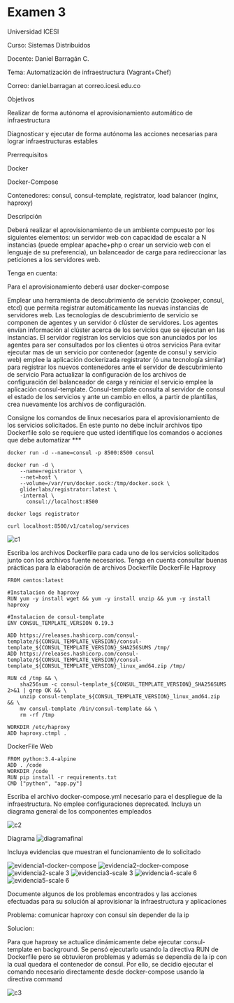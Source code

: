 # Examen 3 #

Universidad ICESI

Curso: Sistemas Distribuidos

Docente: Daniel Barragán C.

Tema: Automatización de infraestructura (Vagrant+Chef)

Correo: daniel.barragan at correo.icesi.edu.co


Objetivos

Realizar de forma autónoma el aprovisionamiento automático de infraestructura

Diagnosticar y ejecutar de forma autónoma las acciones necesarias para lograr infraestructuras estables


Prerrequisitos

Docker

Docker-Compose

Contenedores: consul, consul-template, registrator, load balancer (nginx, haproxy)


Descripción

Deberá realizar el aprovisionamiento de un ambiente compuesto por los siguientes elementos: un servidor web con capacidad de escalar a N instancias (puede	emplear	apache+php o crear	un servicio web con el	lenguaje de su preferencia), un balanceador de carga para redireccionar las peticiones a los servidores web.

Tenga en cuenta:

Para el aprovisionamiento deberá usar docker-compose

Emplear una herramienta de descubrimiento de servicio (zookeper, consul, etcd) que permita registrar automáticamente las nuevas instancias de servidores web. 
Las tecnologías de descubrimiento de servicio se componen de agentes y un servidor ó clúster de servidores. 
Los agentes envían información al clúster acerca de los servicios que se ejecutan en las instancias.
El servidor registran los servicios que son anunciados por los agentes para ser consultados por los clientes ú otros servicios
Para evitar ejecutar mas de un servicio por contenedor (agente de consul y servicio web) emplee la aplicación dockerizada registrator (ó una tecnología similar) para registrar los nuevos contenedores ante el servidor de descubrimiento de servicio
Para actualizar la configuración de los archivos de configuración del balanceador de carga y reiniciar el servicio emplee la aplicación consul-template. Consul-template consulta al servidor de consul el estado de los servicios y ante un cambio en ellos, a partir de plantillas, crea nuevamente los archivos de configuración.


Consigne los comandos de linux necesarios para el aprovisionamiento de los servicios solicitados. En este punto no debe incluir archivos tipo Dockerfile solo se requiere que usted identifique los comandos o acciones que debe automatizar ***

```
docker run -d --name=consul -p 8500:8500 consul
```

```
docker run -d \
    --name=registrator \
    --net=host \
    --volume=/var/run/docker.sock:/tmp/docker.sock \
    gliderlabs/registrator:latest \
    -internal \
      consul://localhost:8500
```

```
docker logs registrator
```

```
curl localhost:8500/v1/catalog/services
```

![c1](https://user-images.githubusercontent.com/17281732/33511966-10afe10e-d6f4-11e7-8b61-41c51447aebe.PNG)


Escriba los archivos Dockerfile para cada uno de los servicios solicitados junto con los archivos fuente necesarios. 
Tenga en cuenta consultar buenas prácticas para la elaboración de archivos Dockerfile
DockerFile Haproxy

```
FROM centos:latest

#Instalacion de haproxy
RUN yum -y install wget && yum -y install unzip && yum -y install haproxy

#Instalacion de consul-template
ENV CONSUL_TEMPLATE_VERSION 0.19.3

ADD https://releases.hashicorp.com/consul-template/${CONSUL_TEMPLATE_VERSION}/consul-template_${CONSUL_TEMPLATE_VERSION}_SHA256SUMS /tmp/
ADD https://releases.hashicorp.com/consul-template/${CONSUL_TEMPLATE_VERSION}/consul-template_${CONSUL_TEMPLATE_VERSION}_linux_amd64.zip /tmp/

RUN cd /tmp && \
    sha256sum -c consul-template_${CONSUL_TEMPLATE_VERSION}_SHA256SUMS 2>&1 | grep OK && \
    unzip consul-template_${CONSUL_TEMPLATE_VERSION}_linux_amd64.zip && \
    mv consul-template /bin/consul-template && \
    rm -rf /tmp

WORKDIR /etc/haproxy
ADD haproxy.ctmpl .

```

DockerFile Web
```
FROM python:3.4-alpine
ADD . /code
WORKDIR /code
RUN pip install -r requirements.txt
CMD ["python", "app.py"]

```

Escriba el archivo docker-compose.yml necesario para el despliegue de la infraestructura.
No emplee configuraciones deprecated. Incluya un diagrama general de los componentes empleados

![c2](https://user-images.githubusercontent.com/17281732/33512008-115f264a-d6f5-11e7-9dd7-a14f7bef1872.PNG)

Diagrama
![diagramafinal](https://user-images.githubusercontent.com/17281732/33512040-a424483e-d6f5-11e7-9459-4cbb84025ebc.png)


Incluya evidencias que muestran el funcionamiento de lo solicitado

![evidencia1-docker-compose](https://user-images.githubusercontent.com/17281732/33512061-154afc1a-d6f6-11e7-8032-26fd53c00dfd.png)
![evidencia2-docker-compose](https://user-images.githubusercontent.com/17281732/33512065-218a055c-d6f6-11e7-8a60-c26bdfd67da8.png)
![evidencia2-scale 3](https://user-images.githubusercontent.com/17281732/33512066-22034d04-d6f6-11e7-97af-a1198e3b4130.png)
![evidencia3-scale 3](https://user-images.githubusercontent.com/17281732/33512067-222bbeba-d6f6-11e7-8356-abe5cffa7eb8.png)
![evidencia4-scale 6](https://user-images.githubusercontent.com/17281732/33512069-23474a80-d6f6-11e7-81bb-072e7199b1c9.png)
![evidencia5-scale 6](https://user-images.githubusercontent.com/17281732/33512070-23c05eac-d6f6-11e7-923a-69848a358f5c.png)

Documente algunos de los problemas encontrados y las acciones efectuadas para su solución al aprovisionar la infraestructura y aplicaciones

Problema: comunicar haproxy con consul sin depender de la ip

Solucion: 

Para que haproxy se actualice dinámicamente debe ejecutar consul-template en background. Se pensó ejecutarlo usando la directiva RUN de Dockerfile pero se obtuvieron problemas y además se dependía de la ip con la cual quedara el contenedor de consul.
Por ello, se decidio ejecutar el comando necesario directamente desde docker-compose usando la directiva command

 ![c3](https://user-images.githubusercontent.com/17281732/33512084-7e064db8-d6f6-11e7-92e5-0d503b4a62c3.png)





